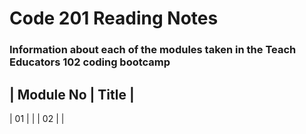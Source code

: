 # Code 201 Reading Notes

### Information about each of the modules taken in the Teach Educators 102 coding bootcamp

| Module No | Title                       |
-------------------------------------------
|  01       |                             |
|  02       |                             |
